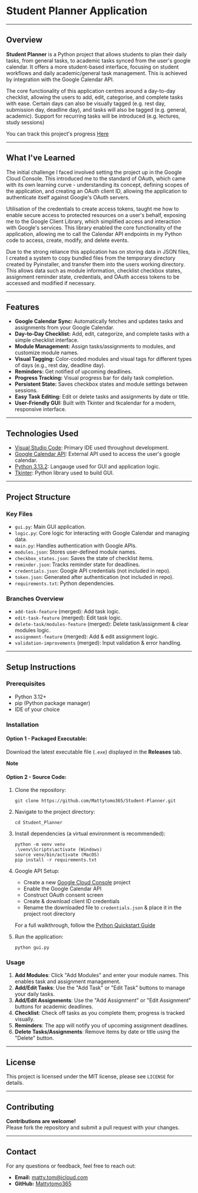 # Student Planner Application

---

## Overview

**Student Planner** is a Python project that allows students to plan their daily tasks, from general tasks, to academic tasks synced from the user's google calendar. It offers a more student-based interface, focusing on student workflows and daily academic/general task management. This is achieved by integration with the Google Calendar API.

The core functionality of this application centres around a day-to-day checklist, allowing the users to add, edit, categorise, and complete tasks with ease. Certain days can also be visually tagged (e.g. rest day, submission day, deadline day), and tasks will also be tagged (e.g. general, academic). Support for recurring tasks will be introduced (e.g. lectures, study sessions)

You can track this project's progress [Here](https://www.notion.so/1e618110f1f280d79bbdceff2d6b615f?v=1e618110f1f281dca200000c9ddb7b7b&pvs=4)

---

## What I've Learned

The initial challenge I faced involved setting the project up in the Google Cloud Console. This introduced me to the standard of OAuth, which came with its own learning curve - understanding its concept, defining scopes of the application, and creating an OAuth client ID, allowing the application to authenticate itself against Google's OAuth servers. 

Utilisation of the credentials to create access tokens, taught me how to enable secure access to protected resources on a user's behalf, exposing me to the Google Client Library, which simplified access and interaction with Google's services. This library enabled the core functionality of the application, allowing me to call the Calendar API endpoints in my Python code to access, create, modify, and delete events.

Due to the strong reliance this application has on storing data in JSON files, I created a system to copy bundled files from the temporary directory created by Pyinstaller, and transfer them into the users working directory. This allows data such as module information, checklist checkbox states, assignment reminder state, credentials, and OAuth access tokens to be accessed and modified if necessary.

---

## Features

- **Google Calendar Sync:** Automatically fetches and updates tasks and assignments from your Google Calendar.
- **Day-to-Day Checklist:** Add, edit, categorize, and complete tasks with a simple checklist interface.
- **Module Management:** Assign tasks/assignments to modules, and customize module names.
- **Visual Tagging:** Color-coded modules and visual tags for different types of days (e.g., rest day, deadline day).
- **Reminders:** Get notified of upcoming deadlines.
- **Progress Tracking:** Visual progress bar for daily task completion.
- **Persistent State:** Saves checkbox states and module settings between sessions.
- **Easy Task Editing:** Edit or delete tasks and assignments by date or title.
- **User-Friendly GUI:** Built with Tkinter and tkcalendar for a modern, responsive interface.

---

## Technologies Used

- [Visual Studio Code](https://code.visualstudio.com/): Primary IDE used throughout development.
- [Google Calendar API](https://developers.google.com/workspace/calendar/api/guides/overview): External API used to access the user's google calendar.
- [Python 3.13.2](https://www.python.org/): Langauge used for GUI and application logic.
- [Tkinter](https://docs.python.org/3/library/tkinter.html): Python library used to build GUI.

---

## Project Structure

### Key Files

- `gui.py`: Main GUI application.
- `logic.py`: Core logic for interacting with Google Calendar and managing data.
- `main.py`: Handles authentication with Google APIs.
- `modules.json`: Stores user-defined module names.
- `checkbox_states.json`: Saves the state of checklist items.
- `reminder.json`: Tracks reminder state for deadlines.
- `credentials.json`: Google API credentials (not included in repo).
- `token.json`: Generated after authentication (not included in repo).
- `requirements.txt`: Python dependencies.

### Branches Overview

- `add-task-feature` (merged): Add task logic.
- `edit-task-feature` (merged): Edit task logic.
- `delete-task/modules-feature` (merged): Delete task/assignment & clear modules logic.
- `assignment-feature` (merged): Add & edit assignment logic.
- `validation-improvements` (merged): Input validation & error handling.

---

## Setup Instructions

### Prerequisites

- Python 3.12+
- pip (Python package manager)
- IDE of your choice

### Installation

#### Option 1 - Packaged Executable:

Download the latest executable file (`.exe`) displayed in the **Releases** tab.

**Note** 

#### Option 2 - Source Code:

1. Clone the repository:

    ```
    git clone https://github.com/Mattytomo365/Student-Planner.git
    ```

2. Navigate to the project directory:

    ```
    cd Student_Planner
    ```

3. Install dependencies (a virtual environment is recommended):

    ```
    python -m venv venv
    .\venv\Scripts\activate (Windows)
    source venv/bin/activate (MacOS)
    pip install -r requirements.txt
    ```

4. Google API Setup:
    - Create a new [Google Cloud Console](https://console.cloud.google.com/) project
    - Enable the Google Calendar API
    - Construct OAuth consent screen
    - Create & download client ID credentials
    - Rename the downloaded file to `credentials.json` & place it in the project root directory  

    For a full walkthrough, follow the [Python Quickstart Guide](https://developers.google.com/workspace/calendar/api/quickstart/python)

4. Run the application:

    ```
    python gui.py
    ```

### Usage

1. **Add Modules**: Click "Add Modules" and enter your module names. This enables task and assignment management.
2. **Add/Edit Tasks**: Use the "Add Task" or "Edit Task" buttons to manage your daily tasks.
3. **Add/Edit Assignments**: Use the "Add Assignment" or "Edit Assignment" buttons for academic deadlines.
4. **Checklist**: Check off tasks as you complete them; progress is tracked visually.
5. **Reminders**: The app will notify you of upcoming assignment deadlines.
6. **Delete Tasks/Assignments**: Remove items by date or title using the "Delete" button.

---

## License

This project is licensed under the MIT license, please see `LICENSE` for details.

---
## Contributing

**Contributions are welcome!**  
Please fork the repository and submit a pull request with your changes.

---

## Contact

For any questions or feedback, feel free to reach out:

- **Email:** matty.tom@icloud.com
- **GitHub:** [Mattytomo365](https://github.com/Mattytomo365)